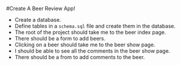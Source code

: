 #Create A Beer Review App!
* Create a database.
* Define tables in a `schema.sql` file and create them in the database.
* The root of the project should take me to the beer index page.
* There should be a form to add beers.
* Clicking on a beer should take me to the beer show page.
* I should be able to see all the comments in the beer show page.
* There should be a from to add comments to the beer.
